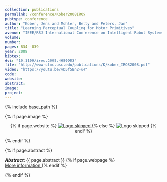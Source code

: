 ```yaml
---
collection: publications
permalink: /conference/Kober2008IROS
pubtype: conference
author: "Kober, Jens and Mohler, Betty and Peters, Jan"
title: "Learning Perceptual Coupling for Motor Primitives"
avenue: "IEEE/RSJ International Conference on Intelligent Robot Systems (IROS)"
volume: 
number: 
pages: 834--839
year: 2008
bibtex: 
doi: "10.1109/iros.2008.4650953"
file: "http://www-clmc.usc.edu/publications/K/kober_IROS2008.pdf"
video: "https://youtu.be/vD5f5Bn2-u4"
code: 
website: 
abstract: 
image: 
project: 
---
```

{% include base_path %}

{% if page.image %}
<p align="center">
{% if page.website %}
<a href="{{ page.website }}"> <img src="{{  page.image }}" alt="Logo skipped" style="max-height:200px"/> </a>
{% else %}
<img src="{{  page.image }}" alt="Logo skipped" />
{% endif %}
</p>
{% endif %}

{% if page.abstract %}
<p> <strong> <em> Abstract: </em> </strong> {{ page.abstract }}
    {% if page.webpage %}
        <a href="{{ page.website}}"> <br> More information </a>
    {% endif %}
</p>
{% endif %}
